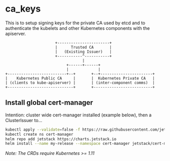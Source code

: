# ca_keys

This is to setup signing keys for the private CA used by etcd and to authenticate the kubelets and other Kubernetes components with the apiserver.

```
                      +-----------------------+
                      |      Trusted CA       |
                      |   (Existing Issuer)   |
                      +-----------^-----------+
                                  |
                           +------+------+
                           |             |
+--------------------------+--+       +--+-----------------------+
|    Kubernetes Public CA     |       |  Kubernetes Private CA   |
| (clients to kube-apiserver) |       | (inter-component comms)  |
+-----------------------------+       +--------------------------+

```

## Install global cert-manager

Intention: cluster wide cert-manager installed (example below), then a ClusterIssuer to...

```sh
kubectl apply --validate=false -f https://raw.githubusercontent.com/jetstack/cert-manager/release-0.11/deploy/manifests/00-crds.yaml
kubectl create ns cert-manager
helm repo add jetstack https://charts.jetstack.io
helm install --name my-release --namespace cert-manager jetstack/cert-manager
```

_Note: The CRDs require Kubernetes >= 1.11_